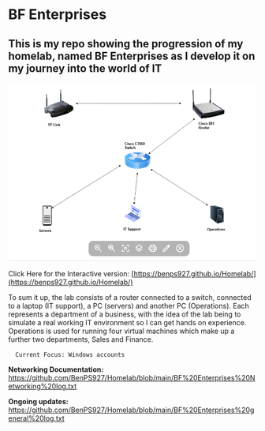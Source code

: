 # BF Enterprises

## This is my repo showing the progression of my homelab, named BF Enterprises as I develop it on my journey into the world of IT

![Alt text](https://github.com/BenPS927/Homelab/blob/main/Screenshot%202025-10-03%20004110.png)

Click Here for the Interactive version: [https://benps927.github.io/Homelab/](https://benps927.github.io/Homelab/)

To sum it up, the lab consists of a router connected to a switch, connected to a laptop (IT support), a PC (servers) and another PC (Operations). Each represents a department of a business, with the idea of the lab being to simulate a real working IT environment so I can get hands on experience. Operations is used for running four virtual machines which make up a further two departments, Sales and Finance. 


                                    
      Current Focus: Windows accounts
      
                                    
                                    


**Networking Documentation:** https://github.com/BenPS927/Homelab/blob/main/BF%20Enterprises%20Networking%20log.txt

**Ongoing updates:** https://github.com/BenPS927/Homelab/blob/main/BF%20Enterprises%20general%20log.txt
